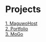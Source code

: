 # Projects
<a href="https://emsi90.github.io/Projects/MaguwoHost/dist/">1. MaguwoHost</a><br>
<a href="https://emsi90.github.io/Projects/Portfolio">2. Portfolio</a><br>
<a href="https://emsi90.github.io/Projects/MoGo">3. MoGo</a>
